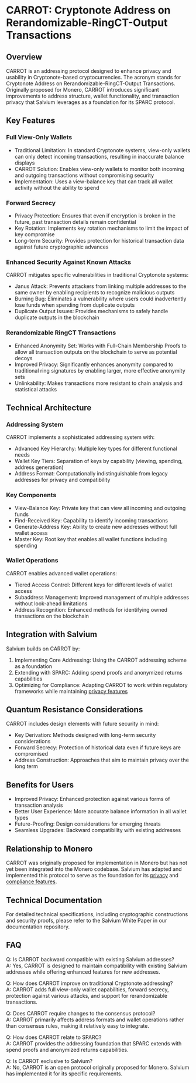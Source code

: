 # CARROT: Cryptonote Address on Rerandomizable-RingCT-Output Transactions

## Overview

CARROT is an addressing protocol designed to enhance privacy and usability in Cryptonote-based cryptocurrencies. The acronym stands for Cryptonote Address on Rerandomizable-RingCT-Output Transactions. Originally proposed for Monero, CARROT introduces significant improvements to address structure, wallet functionality, and transaction privacy that Salvium leverages as a foundation for its SPARC protocol.

## Key Features

### Full View-Only Wallets

- Traditional Limitation: In standard Cryptonote systems, view-only wallets can only detect incoming transactions, resulting in inaccurate balance displays
- CARROT Solution: Enables view-only wallets to monitor both incoming and outgoing transactions without compromising security
- Implementation: Uses a view-balance key that can track all wallet activity without the ability to spend

### Forward Secrecy

- Privacy Protection: Ensures that even if encryption is broken in the future, past transaction details remain confidential
- Key Rotation: Implements key rotation mechanisms to limit the impact of key compromise
- Long-term Security: Provides protection for historical transaction data against future cryptographic advances

### Enhanced Security Against Known Attacks

CARROT mitigates specific vulnerabilities in traditional Cryptonote systems:

- Janus Attack: Prevents attackers from linking multiple addresses to the same owner by enabling recipients to recognize malicious outputs
- Burning Bug: Eliminates a vulnerability where users could inadvertently lose funds when spending from duplicate outputs
- Duplicate Output Issues: Provides mechanisms to safely handle duplicate outputs in the blockchain

### Rerandomizable RingCT Transactions

- Enhanced Anonymity Set: Works with Full-Chain Membership Proofs to allow all transaction outputs on the blockchain to serve as potential decoys
- Improved Privacy: Significantly enhances anonymity compared to traditional ring signatures by enabling larger, more effective anonymity sets
- Unlinkability: Makes transactions more resistant to chain analysis and statistical attacks

## Technical Architecture

### Addressing System

CARROT implements a sophisticated addressing system with:

- Advanced Key Hierarchy: Multiple key types for different functional needs
- Wallet Key Tiers: Separation of keys by capability (viewing, spending, address generation)
- Address Format: Computationally indistinguishable from legacy addresses for privacy and compatibility

### Key Components

- View-Balance Key: Private key that can view all incoming and outgoing funds
- Find-Received Key: Capability to identify incoming transactions
- Generate-Address Key: Ability to create new addresses without full wallet access
- Master Key: Root key that enables all wallet functions including spending

### Wallet Operations

CARROT enables advanced wallet operations:

- Tiered Access Control: Different keys for different levels of wallet access
- Subaddress Management: Improved management of multiple addresses without look-ahead limitations
- Address Recognition: Enhanced methods for identifying owned transactions on the blockchain

## Integration with Salvium

Salvium builds on CARROT by:

1. Implementing Core Addressing: Using the CARROT addressing scheme as a foundation
2. Extending with SPARC: Adding spend proofs and anonymized returns capabilities
3. Optimizing for Compliance: Adapting CARROT to work within regulatory frameworks while maintaining [privacy features](../THE%20PROTOCOL/About%20Privacy.md)

## Quantum Resistance Considerations

CARROT includes design elements with future security in mind:

- Key Derivation: Methods designed with long-term security considerations
- Forward Secrecy: Protection of historical data even if future keys are compromised
- Address Construction: Approaches that aim to maintain privacy over the long term

## Benefits for Users

- Improved Privacy: Enhanced protection against various forms of transaction analysis
- Better User Experience: More accurate balance information in all wallet types
- Future-Proofing: Design considerations for emerging threats
- Seamless Upgrades: Backward compatibility with existing addresses

## Relationship to Monero

CARROT was originally proposed for implementation in Monero but has not yet been integrated into the Monero codebase. Salvium has adapted and implemented this protocol to serve as the foundation for its [privacy](../THE%20PROTOCOL/About%20Privacy.md) and [compliance features](../THE%20PROJECT/Compliance%20Statement.md).

## Technical Documentation

For detailed technical specifications, including cryptographic constructions and security proofs, please refer to the Salvium White Paper in our documentation repository.

## FAQ

Q: Is CARROT backward compatible with existing Salvium addresses?  
A: Yes, CARROT is designed to maintain compatibility with existing Salvium addresses while offering enhanced features for new addresses.

Q: How does CARROT improve on traditional Cryptonote addressing?  
A: CARROT adds full view-only wallet capabilities, forward secrecy, protection against various attacks, and support for rerandomizable transactions.

Q: Does CARROT require changes to the consensus protocol?  
A: CARROT primarily affects address formats and wallet operations rather than consensus rules, making it relatively easy to integrate.

Q: How does CARROT relate to SPARC?  
A: CARROT provides the addressing foundation that SPARC extends with spend proofs and anonymized returns capabilities.

Q: Is CARROT exclusive to Salvium?  
A: No, CARROT is an open protocol originally proposed for Monero. Salvium has implemented it for its specific requirements.
